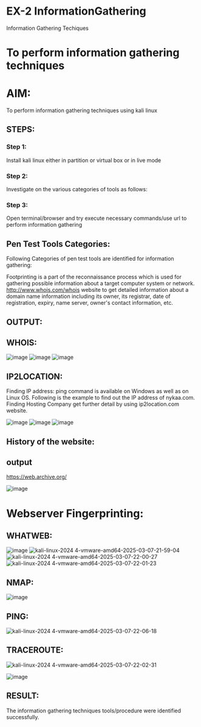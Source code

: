 # EX-2 InformationGathering
Information Gathering Techiques

# To perform information gathering techniques

# AIM:

To perform information gathering techniques using kali linux 

## STEPS:

### Step 1:

Install kali linux either in partition or virtual box or in live mode

### Step 2:

Investigate on the various categories of tools as follows:

### Step 3:
Open terminal/browser and try execute necessary commands/use url to perform information gathering

## Pen Test Tools Categories:  

Following Categories of pen test tools are identified for information gathering:

Footprinting is a part of the reconnaissance process which is used for gathering possible information about a target computer system or network.
http://www.whois.com/whois website to get detailed information about a domain name information including its owner, its registrar, date of registration, expiry, name server, owner's contact information, etc.


## OUTPUT:

## WHOIS:
![image](https://github.com/user-attachments/assets/a1b6886f-9735-471e-b183-f079bb1a270c)
![image](https://github.com/user-attachments/assets/1d5a7d49-a935-4788-83ea-b8a0ffe916e7)
![image](https://github.com/user-attachments/assets/51eac5ce-2716-4eb3-bb3c-bcc77b8778f2)

## IP2LOCATION:
Finding IP address:
ping command is available on Windows as well as on Linux OS. Following is the example to find out the IP address of nykaa.com.
Finding Hosting Company
get further detail by using ip2location.com website.


![image](https://github.com/user-attachments/assets/9ad002bd-ca7b-4a66-8541-350ef497e2b9)
![image](https://github.com/user-attachments/assets/52023084-accf-460d-b1ab-b3bdd69adeaa)
![image](https://github.com/user-attachments/assets/0a164058-b8eb-4f64-9fe8-a3f61c887944)

## History of the website:
## output

https://web.archive.org/

![image](https://github.com/user-attachments/assets/777cd736-7807-4a36-9697-504c3fcaa7cc)


# Webserver Fingerprinting:

## WHATWEB:
![image](https://github.com/user-attachments/assets/2db0e1d6-8367-4059-82f4-d9ef41837cf1)
![kali-linux-2024 4-vmware-amd64-2025-03-07-21-59-04](https://github.com/user-attachments/assets/893ff1a4-9532-4e05-a452-70965d1e6762)
![kali-linux-2024 4-vmware-amd64-2025-03-07-22-00-27](https://github.com/user-attachments/assets/59e3ff72-5c6b-4875-8be5-4e6251b15c9b)
![kali-linux-2024 4-vmware-amd64-2025-03-07-22-01-23](https://github.com/user-attachments/assets/dc119874-1d99-4065-85c7-1310b13076bc)



## NMAP:
![image](https://github.com/user-attachments/assets/07f094ee-cd21-4136-8a9a-bf52e014c8bf)



## PING:
![kali-linux-2024 4-vmware-amd64-2025-03-07-22-06-18](https://github.com/user-attachments/assets/3597df20-edd8-4ef7-a5e5-66914fb8348a)




## TRACEROUTE:

![kali-linux-2024 4-vmware-amd64-2025-03-07-22-02-31](https://github.com/user-attachments/assets/8f4ab7f4-c91a-4815-b022-92dd3a2c6ee5)

![image](https://github.com/user-attachments/assets/93a9e982-c6fc-4279-a626-5f26c0c40e62)



## RESULT:
The information gathering techniques tools/procedure were  identified successfully.


